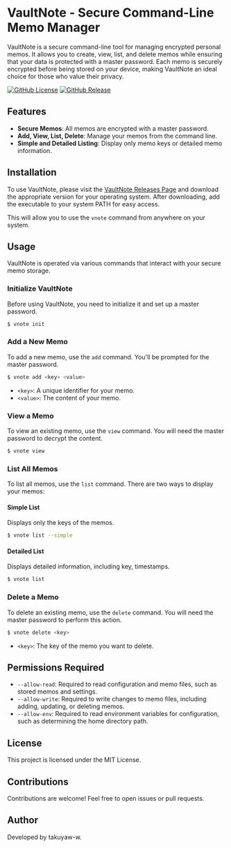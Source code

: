 # VaultNote - Secure Command-Line Memo Manager

VaultNote is a secure command-line tool for managing encrypted personal memos.
It allows you to create, view, list, and delete memos while ensuring that your
data is protected with a master password. Each memo is securely encrypted before
being stored on your device, making VaultNote an ideal choice for those who
value their privacy.

[![GitHub License](https://img.shields.io/github/license/takuyaw-w/vaultnote)](https://github.com/takuyaw-w/vaultnote/blob/main/LICENSE)
[![GitHub Release](https://img.shields.io/github/v/release/takuyaw-w/vaultnote)](https://github.com/takuyaw-w/vaultnote/releases)

## Features

- **Secure Memos**: All memos are encrypted with a master password.
- **Add, View, List, Delete**: Manage your memos from the command line.
- **Simple and Detailed Listing**: Display only memo keys or detailed memo
  information.

## Installation

To use VaultNote, please visit the
[VaultNote Releases Page](https://github.com/takuyaw-w/vaultnote/releases) and
download the appropriate version for your operating system. After downloading,
add the executable to your system PATH for easy access.

This will allow you to use the `vnote` command from anywhere on your system.

## Usage

VaultNote is operated via various commands that interact with your secure memo
storage.

### Initialize VaultNote

Before using VaultNote, you need to initialize it and set up a master password.

```sh
$ vnote init
```

### Add a New Memo

To add a new memo, use the `add` command. You'll be prompted for the master
password.

```sh
$ vnote add <key> <value>
```

- `<key>`: A unique identifier for your memo.
- `<value>`: The content of your memo.

### View a Memo

To view an existing memo, use the `view` command. You will need the master
password to decrypt the content.

```sh
$ vnote view
```

### List All Memos

To list all memos, use the `list` command. There are two ways to display your
memos:

#### Simple List

Displays only the keys of the memos.

```sh
$ vnote list --simple
```

#### Detailed List

Displays detailed information, including key, timestamps.

```sh
$ vnote list
```

### Delete a Memo

To delete an existing memo, use the `delete` command. You will need the master
password to perform this action.

```sh
$ vnote delete <key>
```

- `<key>`: The key of the memo you want to delete.

## Permissions Required

- `--allow-read`: Required to read configuration and memo files, such as stored
  memos and settings.
- `--allow-write`: Required to write changes to memo files, including adding,
  updating, or deleting memos.
- `--allow-env`: Required to read environment variables for configuration, such
  as determining the home directory path.

## License

This project is licensed under the MIT License.

## Contributions

Contributions are welcome! Feel free to open issues or pull requests.

## Author

Developed by takuyaw-w.
